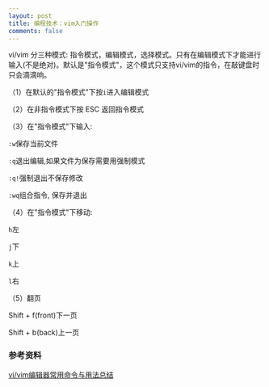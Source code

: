 ```yaml
---
layout: post
title: 编程技术：vim入门操作
comments: false
---
```


<!--more-->

vi/vim 分三种模式: 指令模式，编辑模式，选择模式。只有在编辑模式下才能进行输入(不是绝对)。默认是"指令模式"，这个模式只支持vi/vim的指令，在敲键盘时只会滴滴响。

（1）在默认的"指令模式"下按```i```进入编辑模式

（2）在非指令模式下按 ESC 返回指令模式

（3）在"指令模式"下输入:

```:w```保存当前文件

```:q```退出编辑,如果文件为保存需要用强制模式
	
```:q!```强制退出不保存修改
	
```:wq```组合指令, 保存并退出
	
（4）在"指令模式"下移动:

```h```左

```j```下

```k```上

```l```右
 
（5）翻页

Shift + f(front)下一页

Shift + b(back)上一页

### 参考资料 ###

[vi/vim编辑器常用命令与用法总结](http://www.cnblogs.com/jiayongji/p/5771444.html)